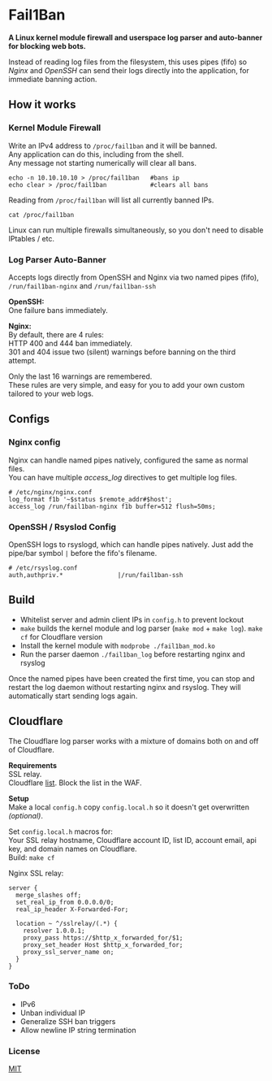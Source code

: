 # Fail1Ban
__A Linux kernel module firewall and userspace log parser and auto-banner for blocking web bots.__

Instead of reading log files from the filesystem, this uses pipes (fifo) so _Nginx_ and _OpenSSH_ can send their logs directly into the application, for immediate banning action.

## How it works
### Kernel Module Firewall
Write an IPv4 address to `/proc/fail1ban` and it will be banned.\
Any application can do this, including from the shell.\
Any message not starting numerically will clear all bans.
```
echo -n 10.10.10.10 > /proc/fail1ban   #bans ip
echo clear > /proc/fail1ban            #clears all bans
```
Reading from `/proc/fail1ban` will list all currently banned IPs.
```
cat /proc/fail1ban
```
Linux can run multiple firewalls simultaneously, so you don't need to disable IPtables / etc.

### Log Parser Auto-Banner
Accepts logs directly from OpenSSH and Nginx via two named pipes (fifo), `/run/fail1ban-nginx` and `/run/fail1ban-ssh`

__OpenSSH:__\
One failure bans immediately.

__Nginx:__\
By default, there are 4 rules:\
HTTP 400 and 444 ban immediately.\
301 and 404 issue two (silent) warnings before banning on the third attempt.

Only the last 16 warnings are remembered.\
These rules are very simple, and easy for you to add your own custom tailored to your web logs.

## Configs
### Nginx config
Nginx can handle named pipes natively, configured the same as normal files.\
You can have multiple _access_log_  directives to get multiple log files.
```
# /etc/nginx/nginx.conf
log_format f1b '~$status $remote_addr#$host';
access_log /run/fail1ban-nginx f1b buffer=512 flush=50ms;
```

### OpenSSH / Rsyslod Config
OpenSSH logs to rsyslogd, which can handle pipes natively. Just add the pipe/bar symbol `|` before the fifo's filename.
```
# /etc/rsyslog.conf
auth,authpriv.*               |/run/fail1ban-ssh
```

## Build
- Whitelist server and admin client IPs in `config.h` to prevent lockout
- `make` builds the kernel module and log parser (`make mod` + `make log`). `make cf` for Cloudflare version
- Install the kernel module with `modprobe ./fail1ban_mod.ko`
- Run the parser daemon `./fail1ban_log` before restarting nginx and rsyslog

Once the named pipes have been created the first time, you can stop and restart the log daemon without restarting nginx and rsyslog. They will automatically start sending logs again.

## Cloudflare
The Cloudflare log parser works with a mixture of domains both on and off of Cloudflare.

__Requirements__\
SSL relay.\
Cloudflare [list](https://developers.cloudflare.com/waf/tools/lists/custom-lists/). Block the list in the WAF.

__Setup__\
Make a local `config.h` copy `config.local.h` so it doesn't get overwritten _(optional)_.

Set `config.local.h` macros for:\
Your SSL relay hostname, Cloudflare account ID, list ID, account email, api key, and domain names on Cloudflare.\
Build: `make cf`

Nginx SSL relay:
```
server {
  merge_slashes off;
  set_real_ip_from 0.0.0.0/0;
  real_ip_header X-Forwarded-For;

  location ~ ^/sslrelay/(.*) {
    resolver 1.0.0.1;
    proxy_pass https://$http_x_forwarded_for/$1;
    proxy_set_header Host $http_x_forwarded_for;
    proxy_ssl_server_name on;
  }
}
```

### ToDo
- IPv6
- Unban individual IP
- Generalize SSH ban triggers
- Allow newline IP string termination

### License
[MIT](LICENSE)
